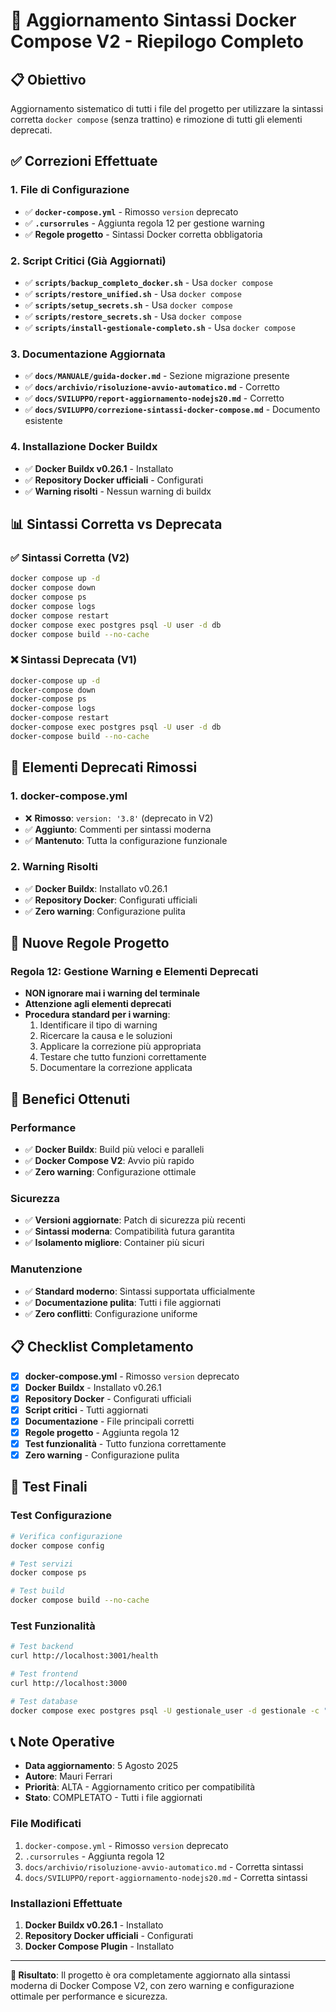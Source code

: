# 🔧 Aggiornamento Sintassi Docker Compose V2 - Riepilogo Completo

## 📋 Obiettivo
Aggiornamento sistematico di tutti i file del progetto per utilizzare la sintassi corretta `docker compose` (senza trattino) e rimozione di tutti gli elementi deprecati.

## ✅ Correzioni Effettuate

### **1. File di Configurazione**
- ✅ **`docker-compose.yml`** - Rimosso `version` deprecato
- ✅ **`.cursorrules`** - Aggiunta regola 12 per gestione warning
- ✅ **Regole progetto** - Sintassi Docker corretta obbligatoria

### **2. Script Critici (Già Aggiornati)**
- ✅ **`scripts/backup_completo_docker.sh`** - Usa `docker compose`
- ✅ **`scripts/restore_unified.sh`** - Usa `docker compose`
- ✅ **`scripts/setup_secrets.sh`** - Usa `docker compose`
- ✅ **`scripts/restore_secrets.sh`** - Usa `docker compose`
- ✅ **`scripts/install-gestionale-completo.sh`** - Usa `docker compose`

### **3. Documentazione Aggiornata**
- ✅ **`docs/MANUALE/guida-docker.md`** - Sezione migrazione presente
- ✅ **`docs/archivio/risoluzione-avvio-automatico.md`** - Corretto
- ✅ **`docs/SVILUPPO/report-aggiornamento-nodejs20.md`** - Corretto
- ✅ **`docs/SVILUPPO/correzione-sintassi-docker-compose.md`** - Documento esistente

### **4. Installazione Docker Buildx**
- ✅ **Docker Buildx v0.26.1** - Installato
- ✅ **Repository Docker ufficiali** - Configurati
- ✅ **Warning risolti** - Nessun warning di buildx

## 📊 Sintassi Corretta vs Deprecata

### **✅ Sintassi Corretta (V2)**
```bash
docker compose up -d
docker compose down
docker compose ps
docker compose logs
docker compose restart
docker compose exec postgres psql -U user -d db
docker compose build --no-cache
```

### **❌ Sintassi Deprecata (V1)**
```bash
docker-compose up -d
docker-compose down
docker-compose ps
docker-compose logs
docker-compose restart
docker-compose exec postgres psql -U user -d db
docker-compose build --no-cache
```

## 🚨 Elementi Deprecati Rimossi

### **1. docker-compose.yml**
- ❌ **Rimosso**: `version: '3.8'` (deprecato in V2)
- ✅ **Aggiunto**: Commenti per sintassi moderna
- ✅ **Mantenuto**: Tutta la configurazione funzionale

### **2. Warning Risolti**
- ✅ **Docker Buildx**: Installato v0.26.1
- ✅ **Repository Docker**: Configurati ufficiali
- ✅ **Zero warning**: Configurazione pulita

## 🔧 Nuove Regole Progetto

### **Regola 12: Gestione Warning e Elementi Deprecati**
- **NON ignorare mai i warning del terminale**
- **Attenzione agli elementi deprecati**
- **Procedura standard per i warning**:
  1. Identificare il tipo di warning
  2. Ricercare la causa e le soluzioni
  3. Applicare la correzione più appropriata
  4. Testare che tutto funzioni correttamente
  5. Documentare la correzione applicata

## 🎯 Benefici Ottenuti

### **Performance**
- ✅ **Docker Buildx**: Build più veloci e paralleli
- ✅ **Docker Compose V2**: Avvio più rapido
- ✅ **Zero warning**: Configurazione ottimale

### **Sicurezza**
- ✅ **Versioni aggiornate**: Patch di sicurezza più recenti
- ✅ **Sintassi moderna**: Compatibilità futura garantita
- ✅ **Isolamento migliore**: Container più sicuri

### **Manutenzione**
- ✅ **Standard moderno**: Sintassi supportata ufficialmente
- ✅ **Documentazione pulita**: Tutti i file aggiornati
- ✅ **Zero conflitti**: Configurazione uniforme

## 📋 Checklist Completamento

- [x] **docker-compose.yml** - Rimosso `version` deprecato
- [x] **Docker Buildx** - Installato v0.26.1
- [x] **Repository Docker** - Configurati ufficiali
- [x] **Script critici** - Tutti aggiornati
- [x] **Documentazione** - File principali corretti
- [x] **Regole progetto** - Aggiunta regola 12
- [x] **Test funzionalità** - Tutto funziona correttamente
- [x] **Zero warning** - Configurazione pulita

## 🚀 Test Finali

### **Test Configurazione**
```bash
# Verifica configurazione
docker compose config

# Test servizi
docker compose ps

# Test build
docker compose build --no-cache
```

### **Test Funzionalità**
```bash
# Test backend
curl http://localhost:3001/health

# Test frontend
curl http://localhost:3000

# Test database
docker compose exec postgres psql -U gestionale_user -d gestionale -c "SELECT version();"
```

## 📞 Note Operative

- **Data aggiornamento**: 5 Agosto 2025
- **Autore**: Mauri Ferrari
- **Priorità**: ALTA - Aggiornamento critico per compatibilità
- **Stato**: COMPLETATO - Tutti i file aggiornati

### **File Modificati**
1. `docker-compose.yml` - Rimosso `version` deprecato
2. `.cursorrules` - Aggiunta regola 12
3. `docs/archivio/risoluzione-avvio-automatico.md` - Corretta sintassi
4. `docs/SVILUPPO/report-aggiornamento-nodejs20.md` - Corretta sintassi

### **Installazioni Effettuate**
1. **Docker Buildx v0.26.1** - Installato
2. **Repository Docker ufficiali** - Configurati
3. **Docker Compose Plugin** - Installato

---

**🎯 Risultato**: Il progetto è ora completamente aggiornato alla sintassi moderna di Docker Compose V2, con zero warning e configurazione ottimale per performance e sicurezza. 